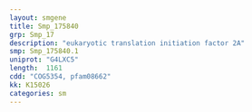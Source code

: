 ```yaml
---
layout: smgene
title: Smp_175840
grp: Smp_17
description: "eukaryotic translation initiation factor 2A"
smp: Smp_175840.1
uniprot: "G4LXC5"
length:  1161
cdd: "COG5354, pfam08662"
kk: K15026
categories: sm
---
```

